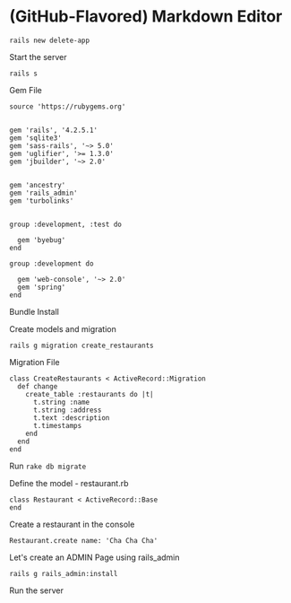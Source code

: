 # (GitHub-Flavored) Markdown Editor

```
rails new delete-app
```
Start the server
```
rails s
```

Gem File
```
source 'https://rubygems.org'


gem 'rails', '4.2.5.1'
gem 'sqlite3'
gem 'sass-rails', '~> 5.0'
gem 'uglifier', '>= 1.3.0'
gem 'jbuilder', '~> 2.0'


gem 'ancestry'
gem 'rails_admin'
gem 'turbolinks'


group :development, :test do

  gem 'byebug'
end

group :development do

  gem 'web-console', '~> 2.0'
  gem 'spring'
end	
```

Bundle Install

Create models and migration
```
rails g migration create_restaurants
```
Migration File
```
class CreateRestaurants < ActiveRecord::Migration
  def change
    create_table :restaurants do |t|
      t.string :name
      t.string :address
      t.text :description
      t.timestamps
    end
  end
end
```

Run `rake db migrate`

Define the model - restaurant.rb
```
class Restaurant < ActiveRecord::Base
end
```

Create a restaurant in the console
```
Restaurant.create name: 'Cha Cha Cha'
```

Let's create an ADMIN Page using rails_admin
```
rails g rails_admin:install
```

Run the server
